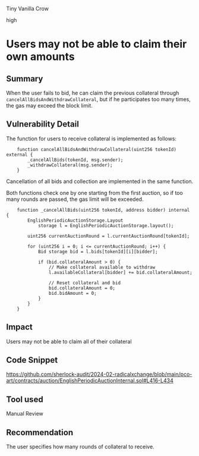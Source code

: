 Tiny Vanilla Crow

high

# Users may not be able to claim their own amounts

## Summary

When the user fails to bid, he can claim the previous collateral through `cancelAllBidsAndWithdrawCollateral`, but if he participates too many times, the gas may exceed the block limit.

## Vulnerability Detail

The function for users to receive collateral is implemented as follows:

```solidity
    function cancelAllBidsAndWithdrawCollateral(uint256 tokenId) external {
        _cancelAllBids(tokenId, msg.sender);
        _withdrawCollateral(msg.sender);
    }
```

Cancellation of all bids and collection are implemented in the same function.

Both functions check one by one starting from the first auction, so if too many rounds are passed, the gas limit will be exceeded.

```solidity
    function _cancelAllBids(uint256 tokenId, address bidder) internal { 
        EnglishPeriodicAuctionStorage.Layout
            storage l = EnglishPeriodicAuctionStorage.layout();

        uint256 currentAuctionRound = l.currentAuctionRound[tokenId];

        for (uint256 i = 0; i <= currentAuctionRound; i++) { 
            Bid storage bid = l.bids[tokenId][i][bidder];

            if (bid.collateralAmount > 0) {
                // Make collateral available to withdraw
                l.availableCollateral[bidder] += bid.collateralAmount;

                // Reset collateral and bid
                bid.collateralAmount = 0;
                bid.bidAmount = 0;
            }
        }
    }
```



## Impact

Users may not be able to claim all of their collateral

## Code Snippet

https://github.com/sherlock-audit/2024-02-radicalxchange/blob/main/pco-art/contracts/auction/EnglishPeriodicAuctionInternal.sol#L416-L434

## Tool used

Manual Review

## Recommendation

The user specifies how many rounds of collateral to receive.
